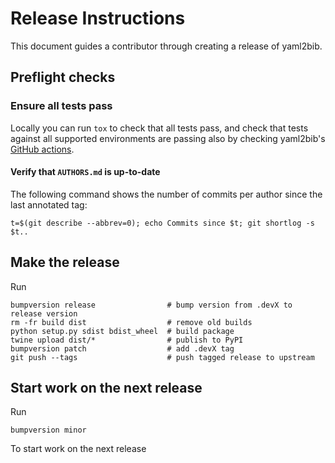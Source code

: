 # Release Instructions

This document guides a contributor through creating a release of yaml2bib.

## Preflight checks

### Ensure all tests pass

Locally you can run `tox` to check that all tests pass, and check that tests
against all supported environments are passing also by checking yaml2bib's
[GitHub actions](https://github.com/basnijholt/yaml2bib/actions?query=branch%3Amaster+workflow%3Atests).

#### Verify that `AUTHORS.md` is up-to-date

The following command shows the number of commits per author since the last
annotated tag:
```
t=$(git describe --abbrev=0); echo Commits since $t; git shortlog -s $t..
```

## Make the release

Run

```
bumpversion release                # bump version from .devX to release version
rm -fr build dist                  # remove old builds
python setup.py sdist bdist_wheel  # build package
twine upload dist/*                # publish to PyPI
bumpversion patch                  # add .devX tag
git push --tags                    # push tagged release to upstream
```

## Start work on the next release

Run

```
bumpversion minor
```

To start work on the next release
